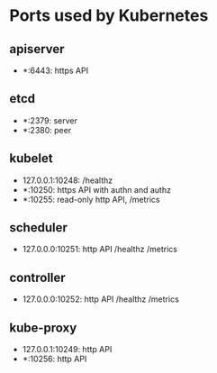 # Ports used by Kubernetes

## apiserver

* \*:6443: https API

## etcd

* \*:2379: server
* \*:2380: peer

## kubelet

* 127.0.0.1:10248: /healthz
* \*:10250: https API with authn and authz
* \*:10255: read-only http API, /metrics

## scheduler

* 127.0.0.0:10251: http API
        /healthz
        /metrics

## controller

* 127.0.0.0:10252: http API
        /healthz
        /metrics

## kube-proxy

* 127.0.0.1:10249: http API
* \*:10256: http API

